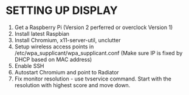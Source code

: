SETTING UP DISPLAY
==================

1. Get a Raspberry Pi (Version 2 perferred or overclock Version 1)
2. Install latest Raspbian
3. Install Chromium, x11-server-util, unclutter
4. Setup wireless access points in /etc/wpa_supplicant/wpa_supplicant.conf (Make sure IP is fixed by DHCP based on MAC address)
6. Enable SSH
7. Autostart Chromium and point to Radiator
8. Fix monitor resolution - use tvservice command. Start with the resolution with highest score and move down.